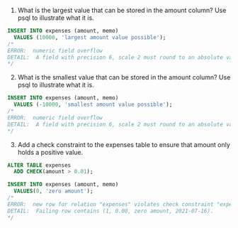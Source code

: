 1) What is the largest value that can be stored in the amount column? Use psql to illustrate what it is.
```sql
INSERT INTO expenses (amount, memo)
  VALUES (10000, 'largest amount value possible');
/*
ERROR:  numeric field overflow
DETAIL:  A field with precision 6, scale 2 must round to an absolute value less than 10^4.
*/
```
2) What is the smallest value that can be stored in the amount column? Use psql to illustrate what it is.
```sql
INSERT INTO expenses (amount, memo)
  VALUES (-10000, 'smallest amount value possible');
/*
ERROR:  numeric field overflow
DETAIL:  A field with precision 6, scale 2 must round to an absolute value less than 10^4.
*/
```
3) Add a check constraint to the expenses table to ensure that amount only holds a positive value.
```sql
ALTER TABLE expenses
  ADD CHECK(amount > 0.01);

INSERT INTO expenses (amount, memo)
  VALUES(0, 'zero amount');
/*
ERROR:  new row for relation "expenses" violates check constraint "expenses_amount_check"
DETAIL:  Failing row contains (1, 0.00, zero amount, 2021-07-16).
*/
```
